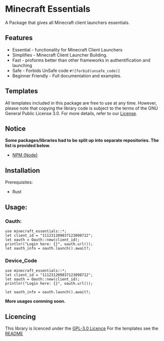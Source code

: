 <!-- Minecraft-essentials - A Package that gives all Minecraft client essentials.
 * Copyright (C) 2024 minecraft-essentials
 *
 * This program is free software: you can redistribute it and/or modify
 * it under the terms of the GNU General Public License as published by
 * the Free Software Foundation; either version 3 of the License, or
 * (at your option) any later version.
 *
 * This program is distributed in the hope that it will be useful,
 * but WITHOUT ANY WARRANTY; without even the implied warranty of
 * MERCHANTABILITY or FITNESS FOR A PARTICULAR PURPOSE.  See the
 * GNU General Public License for more details.
 *
 * You should have received a copy of the GNU General Public License v3.0
 * along with this program.
 -->





# Minecraft Essentials

A Package that gives all Minecraft client launchers essentials.

## Features

- Essential - functionality for Minecraft Client Launchers
- Simplifies - Minecraft Client Launcher Building.
- Fast - proforms better than other frameworks in authentification and launching
- Safe - Forbids UnSafe code `#![forbid(unsafe_code)]`
- Beginner Friendly - Full documentation and examples.

## Templates

All templates included in this package are free to use at any time. However, please note that copying the library code is subject to the terms of the GNU General Public License 3.0. For more details, refer to our [License](../LICENSE).

## Notice

**Some packages/libraries had to be split up into separate repositories. The list is provided below.**

- [NPM (Node)](https://github.com/minecraft-essentials/npm)

## Installation

Prerequisites: 
- Rust



## Usage:

### Oauth:
```rust,ignore
use minecraft_essentials::*;
let client_id = "111231209837123098712";
let oauth = Oauth::new(client_id);
println!("Login here: {}", oauth.url());
let oauth_info = oauth.launch().await?;
```

### Device_Code
```rust,ignore
use minecraft_essentials::*;
let client_id = "111231209837123098712";
let oauth = Oauth::new(client_id);
println!("Login here: {}", oauth.url());

let oauth_info = oauth.launch().await?;
```


**More usages comming soon.**




## Licencing

This library is licenced under the [GPL-3.0 Licence](./LICENSE)
For the templates see the [README](./templates/README.md)